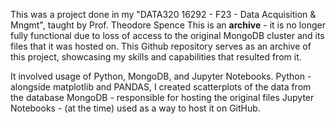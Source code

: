 This was a project done in my "DATA320 16292 - F23 - Data Acquisition & Mngmt", taught by Prof. Theodore Spence
This is an **archive** - it is no longer fully functional due to loss of access to the original MongoDB cluster and its files that it was hosted on.
This Github repository serves as an archive of this project, showcasing my skills and capabilities that resulted from it.

It involved usage of Python, MongoDB, and Jupyter Notebooks. 
Python - alongside matplotlib and PANDAS, I created scatterplots of the data from the database
MongoDB - responsible for hosting the original files
Jupyter Notebooks - (at the time) used as a way to host it on GitHub.
